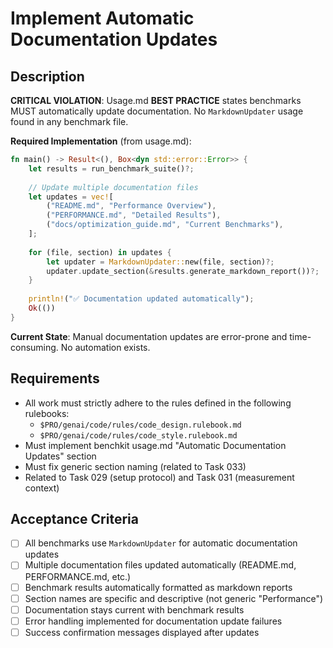 # Implement Automatic Documentation Updates

## Description

**CRITICAL VIOLATION**: Usage.md **BEST PRACTICE** states benchmarks MUST automatically update documentation. No `MarkdownUpdater` usage found in any benchmark file.

**Required Implementation** (from usage.md):
```rust
fn main() -> Result<(), Box<dyn std::error::Error>> {
    let results = run_benchmark_suite()?;
    
    // Update multiple documentation files
    let updates = vec![
        ("README.md", "Performance Overview"),
        ("PERFORMANCE.md", "Detailed Results"), 
        ("docs/optimization_guide.md", "Current Benchmarks"),
    ];
    
    for (file, section) in updates {
        let updater = MarkdownUpdater::new(file, section)?;
        updater.update_section(&results.generate_markdown_report())?;
    }
    
    println!("✅ Documentation updated automatically");
    Ok(())
}
```

**Current State**: Manual documentation updates are error-prone and time-consuming. No automation exists.

## Requirements

-   All work must strictly adhere to the rules defined in the following rulebooks:
    -   `$PRO/genai/code/rules/code_design.rulebook.md`
    -   `$PRO/genai/code/rules/code_style.rulebook.md`
-   Must implement benchkit usage.md "Automatic Documentation Updates" section
-   Must fix generic section naming (related to Task 033)
-   Related to Task 029 (setup protocol) and Task 031 (measurement context)

## Acceptance Criteria

-   [ ] All benchmarks use `MarkdownUpdater` for automatic documentation updates
-   [ ] Multiple documentation files updated automatically (README.md, PERFORMANCE.md, etc.)
-   [ ] Benchmark results automatically formatted as markdown reports
-   [ ] Section names are specific and descriptive (not generic "Performance")
-   [ ] Documentation stays current with benchmark results
-   [ ] Error handling implemented for documentation update failures
-   [ ] Success confirmation messages displayed after updates